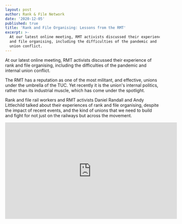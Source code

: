 ```yaml
---
layout: post
author: Rank & File Network
date: '2020-12-05'
published: true
title: 'Rank and File Organising: Lessons from the RMT'
excerpt: >-
  At our latest online meeting, RMT activists discussed their experience of rank
  and file organising, including the difficulties of the pandemic and  internal
  union conflict.
---
```

At our latest online meeting, RMT activists discussed their experience of rank and file organising, including the difficulties of the pandemic and  internal union conflict.

The RMT has a reputation as one of the most militant, and effective, unions under the umbrella of the TUC. Yet recently it is the union's internal politics, rather than its industrial muscle, which has come under the spotlight.

Rank and file rail workers and RMT activists Daniel Randall and Andy Littlechild talked about their experiences of rank and file organising, despite the impact of recent events, and the kind of unions that we need to build and fight for not just on the railways but across the movement.

<iframe width="560" height="315" src="https://www.youtube.com/embed/tX_1bJYgGLA" frameborder="0" allow="accelerometer; autoplay; clipboard-write; encrypted-media; gyroscope; picture-in-picture" allowfullscreen></iframe>
